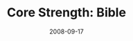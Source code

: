 ---
layout: music 
title: "Core Strength: Bible"
series: "Core Strength"
date: 2008-09-17 
description: "Brian Tome discusses the fundamentals of reading the bible as a way to build core strength."
audio: "http://s3.amazonaws.com/crossroadsaudiomessages/CoreStrength2.mp3"
audio-duration: "31:57"
src: "http://www.crossroads.net/players/media/mediumHz/CoreStrength_190x110.gif"
---